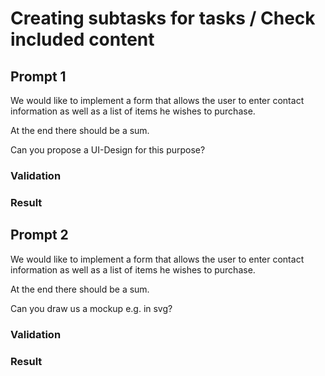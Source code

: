 # Creating subtasks for tasks / Check included content

## Prompt 1

We would like to implement a form that allows the user to enter contact information as well as a list of items he wishes to purchase.

At the end there should be a sum.

Can you propose a UI-Design for this purpose?

### Validation

### Result



## Prompt 2

We would like to implement a form that allows the user to enter contact information as well as a list of items he wishes to purchase.

At the end there should be a sum.

Can you draw us a mockup e.g. in svg?

### Validation


### Result